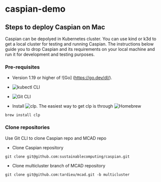 # caspian-demo
## Steps to deploy Caspian on Mac
Caspian can be depolyed in Kubernetes cluster. You can use kind or k3d to get a local cluster for testing and running Caspian.
The instructions  below guide you to drop Caspian and its requirements  on your local machine  and run it for development and testing purposes. 
### Pre-requisites
-  Version 1.19 or higher of ![Go] (https://go.dev/dl/).

- ![kubectl CLI](https://kubernetes.io/docs/tasks/tools/install-kubectl-macos/)
- ![Git CLI](https://git-scm.com/book/en/v2/Getting-Started-Installing-Git)

- Install ![clp](https://github.com/lanl/clp). The easiest way to get clp is through ![Homebrew](https://brew.sh/)
```
brew install clp
``` 
### Clone  repositories
Use Git CLI to clone Caspian repo  and MCAD repo 

-  Clone Caspian repository
```
git clone git@github.com:sustainablecomputing/caspian.git
```

- Clone multicluster branch of MCAD repository
```
git clone git@github.com:tardieu/mcad.git -b multicluster
```

